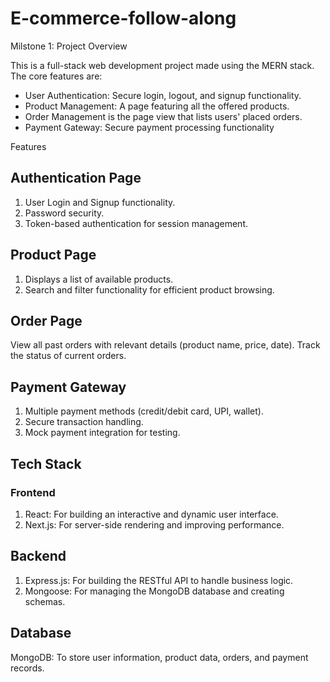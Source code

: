 # E-commerce-follow-along

Milstone 1: Project Overview

This is a full-stack web development project made using the MERN stack. The core features are:

- User Authentication: Secure login, logout, and signup functionality.
- Product Management: A page featuring all the offered products.
- Order Management is the page view that lists users' placed orders.
- Payment Gateway: Secure payment processing functionality

Features

## Authentication Page

1. User Login and Signup functionality.
2. Password security.
3. Token-based authentication for session management.

## Product Page

1. Displays a list of available products.
2. Search and filter functionality for efficient product browsing.

## Order Page

View all past orders with relevant details (product name, price, date).
Track the status of current orders.


## Payment Gateway

1. Multiple payment methods (credit/debit card, UPI, wallet).
2. Secure transaction handling.
3. Mock payment integration for testing.


## Tech Stack

### Frontend

1. React: For building an interactive and dynamic user interface.
2. Next.js: For server-side rendering and improving performance.

## Backend

1. Express.js: For building the RESTful API to handle business logic.
2. Mongoose: For managing the MongoDB database and creating schemas.

## Database

MongoDB: To store user information, product data, orders, and payment records.